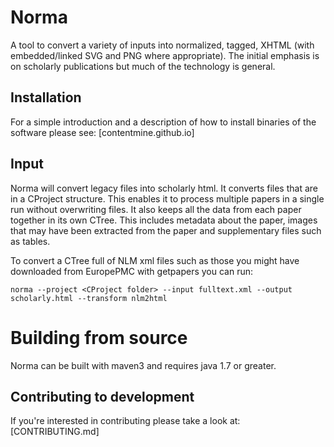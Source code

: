 # Norma

A tool to convert a variety of inputs into normalized, tagged, XHTML (with embedded/linked SVG and PNG where
appropriate). The initial emphasis is on scholarly publications but much of the technology is general.

## Installation

For a simple introduction and a description of how to install binaries of the software please see: [contentmine.github.io]

## Input

Norma will convert legacy files into scholarly html. It converts files that are in a CProject structure. This enables it
to process multiple papers in a single run without overwriting files. It also keeps all the data from each paper together
in its own CTree. This includes metadata about the paper, images that may have been extracted from the paper and
supplementary files such as tables.

To convert a CTree full of NLM xml files such as those you might have downloaded from EuropePMC with getpapers you can run:
  ```
  norma --project <CProject folder> --input fulltext.xml --output scholarly.html --transform nlm2html
  ```

# Building from source

Norma can be built with maven3 and requires java 1.7 or greater.

## Contributing to development
If you're interested in contributing please take a look at: [CONTRIBUTING.md]
